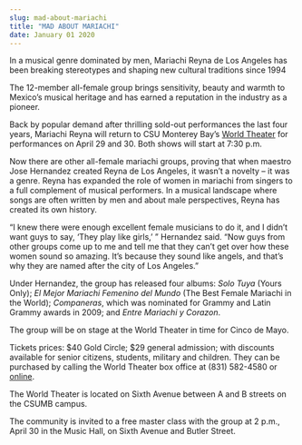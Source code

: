 ```yaml
---
slug: mad-about-mariachi
title: "MAD ABOUT MARIACHI"
date: January 01 2020
---
```


 
<p>
  In a musical genre dominated by men, Mariachi Reyna de Los Angeles has been
  breaking stereotypes and shaping new cultural traditions since 1994
</p>
<p>
  The 12&#45;member all&#45;female group brings sensitivity, beauty and warmth
  to Mexico’s musical heritage and has earned a reputation in the industry as a
  pioneer.
</p>
<p>
  Back by popular demand after thrilling sold&#45;out performances the last four
  years, Mariachi Reyna will return to CSU Monterey Bay’s
  <a href="https://csumb.edu/maps">World Theater</a> for performances on April
  29 and 30. Both shows will start at 7:30 p.m.
</p>
<p>
  Now there are other all&#45;female mariachi groups, proving that when maestro
  Jose Hernandez created Reyna de Los Angeles, it wasn’t a novelty – it was a
  genre. Reyna has expanded the role of women in mariachi from singers to a full
  complement of musical performers. In a musical landscape where songs are often
  written by men and about male perspectives, Reyna has created its own history.
</p>
<p>
  “I knew there were enough excellent female musicians to do it, and I didn’t
  want guys to say, ‘They play like girls,’ ” Hernandez said. “Now guys from
  other groups come up to me and tell me that they can’t get over how these
  women sound so amazing. It’s because they sound like angels, and that’s why
  they are named after the city of Los Angeles.”
</p>
<p>
  Under Hernandez, the group has released four albums:
  <em>Solo Tuya</em> &#40;Yours Only&#41;;
  <em>El Mejor Mariachi Femenino del Mundo</em> &#40;The Best Female Mariachi in
  the World&#41;; <em>Companeras</em>, which was nominated for Grammy and Latin
  Grammy awards in 2009; and <em>Entre Mariachi y Corazon</em>.
</p>
<p>
  The group will be on stage at the World Theater in time for Cinco de Mayo.
</p>
<p>
  Tickets prices: $40 Gold Circle; $29 general admission; with discounts
  available for senior citizens, students, military and children. They can be
  purchased by calling the World Theater box office at &#40;831&#41;
  582&#45;4580 or <a href="https://csumb.edu/worldtheater">online</a>.
</p>
<p>
  The World Theater is located on Sixth Avenue between A and B streets on the
  CSUMB campus.
</p>
<p>
  The community is invited to a free master class with the group at 2 p.m.,
  April 30 in the Music Hall, on Sixth Avenue and Butler Street.
</p>
 
